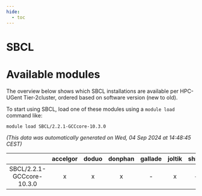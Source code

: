 ```yaml
---
hide:
  - toc
---
```


SBCL
====

# Available modules


The overview below shows which SBCL installations are available per HPC-UGent Tier-2cluster, ordered based on software version (new to old).

To start using SBCL, load one of these modules using a `module load` command like:

```shell
module load SBCL/2.2.1-GCCcore-10.3.0
```

*(This data was automatically generated on Wed, 04 Sep 2024 at 14:48:45 CEST)*  

| |accelgor|doduo|donphan|gallade|joltik|shinx|skitty|
| :---: | :---: | :---: | :---: | :---: | :---: | :---: | :---: |
|SBCL/2.2.1-GCCcore-10.3.0|x|x|x|-|x|-|x|
